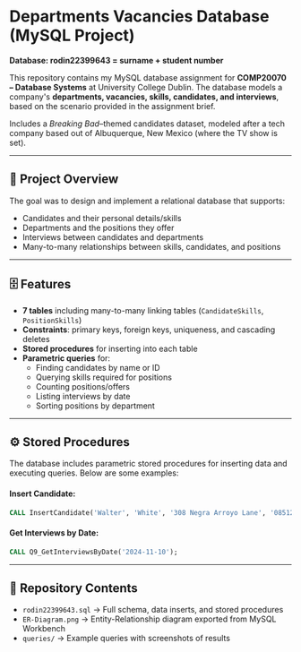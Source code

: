 # Departments Vacancies Database (MySQL Project)

**Database: rodin22399643 = surname + student number**

This repository contains my MySQL database assignment for **COMP20070 – Database Systems** at University College Dublin.
The database models a company's **departments, vacancies, skills, candidates, and interviews**, based on the scenario provided in the assignment brief.

Includes a *Breaking Bad*–themed candidates dataset, modeled after a tech company based out of Albuquerque, New Mexico (where the TV show is set).

---

## 📖 Project Overview
The goal was to design and implement a relational database that supports:
- Candidates and their personal details/skills
- Departments and the positions they offer
- Interviews between candidates and departments
- Many-to-many relationships between skills, candidates, and positions

---

## 🗄️ Features
- **7 tables** including many-to-many linking tables (`CandidateSkills`, `PositionSkills`)
- **Constraints**: primary keys, foreign keys, uniqueness, and cascading deletes
- **Stored procedures** for inserting into each table
- **Parametric queries** for:
  - Finding candidates by name or ID
  - Querying skills required for positions
  - Counting positions/offers
  - Listing interviews by date
  - Sorting positions by department

---

## ⚙️ Stored Procedures

The database includes parametric stored procedures for inserting data and executing queries.
Below are some examples:

#### Insert Candidate:
```sql
CALL InsertCandidate('Walter', 'White', '308 Negra Arroyo Lane', '0851234567');
```
#### Get Interviews by Date:
```sql
CALL Q9_GetInterviewsByDate('2024-11-10');
```
---

## 📂 Repository Contents
- `rodin22399643.sql` → Full schema, data inserts, and stored procedures
- `ER-Diagram.png` → Entity-Relationship diagram exported from MySQL Workbench
- `queries/` → Example queries with screenshots of results